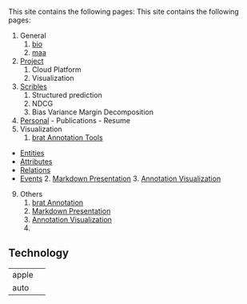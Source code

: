 


This site contains the following pages:
This site contains the following pages:

1. General
    1. [bio](https://en.wikipedia.org/wiki/Bioinformatics)
    2. [maa](https://www.maa.org)
2. [Project](../../../k2)
    1. Cloud Platform
    2. Visualization
3. [Scribles](../../../w3)
    1. Structured prediction
    2. NDCG
    3. Bias Variance Margin Decomposition
4. [Personal](../../../d4/) - Publications - Resume
5. Visualization
    1. [brat Annotation Tools ](http://brat.nlplab.org/sitemap.html)
 - [Entities](../../../w3/l17/brat/v14ex/b14aEntities.html)
 - [Attributes](../../../w3/l17/brat/v14ex/b14bAttribute.html)
 - [Relations](../../../w3/l17/brat/v14ex/b14cRelation.html)
 - [Events](../../../w3/l17/brat/v14ex/b14dEvent.html)
    2. [Markdown Presentation](../../../w3/yXX/md/README.html)
    3. [Annotation Visualization](../../../w3/yXX/anno/anno.html)
9. Others
    1. [brat Annotation](http://brat.nlplab.org/sitemap.html)
    2. [Markdown Presentation](../../../w3/yXX/md/README.html)
    3. [Annotation Visualization](../../../w3/yXX/anno/anno.html)
    4.

## Technology

|   |   |
| ---- | ----- |
| apple  |   |
| auto |   |   

